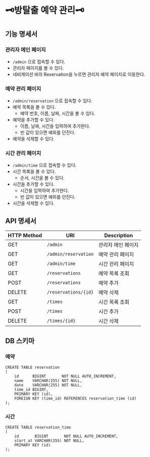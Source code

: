 # 🗝️방탈출 예약 관리🗝️

## 기능 명세서

### 관리자 메인 페이지

- `/admin` 으로 접속할 수 있다.
- 관리자 페이지를 볼 수 있다.
- 네비게이션 바의 Reservation을 누르면 관리자 예약 페이지로 이동한다.

### 예약 관리 페이지

- `/admin/reservation` 으로 접속할 수 있다.
- 예약 목록을 볼 수 있다.
    - 예약 번호, 이름, 날짜, 시간을 볼 수 있다.
- 예약을 추가할 수 있다.
    - 이름, 날짜, 시간을 입력하여 추가한다.
    - 빈 값이 있으면 예외를 던진다.
- 예약을 삭제할 수 있다.

### 시간 관리 페이지

- `/admin/time` 으로 접속할 수 있다.
- 시간 목록을 볼 수 있다.
    - 순서, 시간을 볼 수 있다.
- 시간을 추가할 수 있다.
  - 시간을 입력하여 추가한다.
  - 빈 값이 있으면 예외를 던진다.
- 시간을 삭제할 수 있다.

## API 명세서

| HTTP Method | URI                  | Description |
|-------------|----------------------|-------------|
| GET         | `/admin`             | 관리자 메인 페이지  | 
| GET         | `/admin/reservation` | 예약 관리 페이지   |
| GET         | `/admin/time`        | 시간 관리 페이지   |
| GET         | `/reservations`      | 예약 목록 조회    |
| POST        | `/reservations`      | 예약 추가       | 
| DELETE      | `/reservations/{id}` | 예약 삭제       |
| GET         | `/times`             | 시간 목록 조회    |
| POST        | `/times`             | 시간 추가       | 
| DELETE      | `/times/{id}`        | 시간 삭제       |

## DB 스키마

### 예약

```mysql
CREATE TABLE reservation
(
    id      BIGINT       NOT NULL AUTO_INCREMENT,
    name    VARCHAR(255) NOT NULL,
    date    VARCHAR(255) NOT NULL,
    time_id BIGINT,
    PRIMARY KEY (id),
    FOREIGN KEY (time_id) REFERENCES reservation_time (id)
);
```

### 시간

```mysql
CREATE TABLE reservation_time
(
    id       BIGINT       NOT NULL AUTO_INCREMENT,
    start_at VARCHAR(255) NOT NULL,
    PRIMARY KEY (id)
);
```
